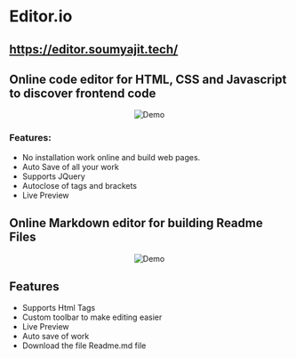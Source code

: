 # Editor.io

## https://editor.soumyajit.tech/

## Online code editor for HTML, CSS and Javascript to discover frontend code

<div align="center">
  <img alt="Demo" src="./src/Assets/web.gif"/>
</div>

### Features:

- No installation work online and build web pages.
- Auto Save of all your work
- Supports JQuery
- Autoclose of tags and brackets
- Live Preview

## Online Markdown editor for building Readme Files

<div align="center">
  <img alt="Demo" src="./src/Assets/markdown.gif"/>
</div>

## Features

- Supports Html Tags
- Custom toolbar to make editing easier
- Live Preview
- Auto save of work
- Download the file Readme.md file
